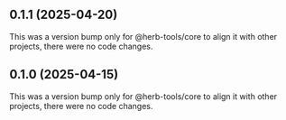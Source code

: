 ## 0.1.1 (2025-04-20)

This was a version bump only for @herb-tools/core to align it with other projects, there were no code changes.

## 0.1.0 (2025-04-15)

This was a version bump only for @herb-tools/core to align it with other projects, there were no code changes.